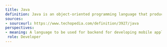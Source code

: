 ```yaml
---
title: Java
definition: Java is an object-oriented programming language that produces software for multiple platforms. When a programmer writes a Java application, the compiled code (known as bytecode) runs on most operating systems (OS), including Windows, Linux and Mac OS. Java derives much of its syntax from the C and C++ programming languages.
sources:
- sourceurl: https://www.techopedia.com/definition/3927/java
perspectives:
- meaning: A language to be used for backend for developing mobile applications and also used for problem solving for data structures and algorithms.
 role: Developer
---
```

